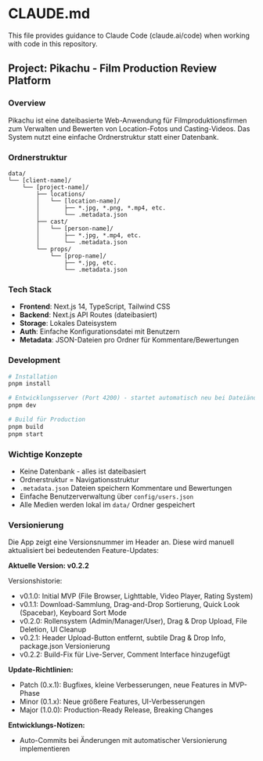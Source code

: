 # CLAUDE.md

This file provides guidance to Claude Code (claude.ai/code) when working with code in this repository.

## Project: Pikachu - Film Production Review Platform

### Overview
Pikachu ist eine dateibasierte Web-Anwendung für Filmproduktionsfirmen zum Verwalten und Bewerten von Location-Fotos und Casting-Videos. Das System nutzt eine einfache Ordnerstruktur statt einer Datenbank.

### Ordnerstruktur
```
data/
└── [client-name]/
    └── [project-name]/
        ├── locations/
        │   └── [location-name]/
        │       ├── *.jpg, *.png, *.mp4, etc.
        │       └── .metadata.json
        ├── cast/
        │   └── [person-name]/
        │       ├── *.jpg, *.mp4, etc.
        │       └── .metadata.json
        └── props/
            └── [prop-name]/
                ├── *.jpg, etc.
                └── .metadata.json
```

### Tech Stack
- **Frontend**: Next.js 14, TypeScript, Tailwind CSS
- **Backend**: Next.js API Routes (dateibasiert)
- **Storage**: Lokales Dateisystem
- **Auth**: Einfache Konfigurationsdatei mit Benutzern
- **Metadata**: JSON-Dateien pro Ordner für Kommentare/Bewertungen

### Development
```bash
# Installation
pnpm install

# Entwicklungsserver (Port 4200) - startet automatisch neu bei Dateiänderungen
pnpm dev

# Build für Production
pnpm build
pnpm start
```

### Wichtige Konzepte
- Keine Datenbank - alles ist dateibasiert
- Ordnerstruktur = Navigationsstruktur
- `.metadata.json` Dateien speichern Kommentare und Bewertungen
- Einfache Benutzerverwaltung über `config/users.json`
- Alle Medien werden lokal im `data/` Ordner gespeichert

### Versionierung
Die App zeigt eine Versionsnummer im Header an. Diese wird manuell aktualisiert bei bedeutenden Feature-Updates:

**Aktuelle Version: v0.2.2**

Versionshistorie:
- v0.1.0: Initial MVP (File Browser, Lighttable, Video Player, Rating System)
- v0.1.1: Download-Sammlung, Drag-and-Drop Sortierung, Quick Look (Spacebar), Keyboard Sort Mode
- v0.2.0: Rollensystem (Admin/Manager/User), Drag & Drop Upload, File Deletion, UI Cleanup
- v0.2.1: Header Upload-Button entfernt, subtile Drag & Drop Info, package.json Versionierung
- v0.2.2: Build-Fix für Live-Server, Comment Interface hinzugefügt

**Update-Richtlinien:**
- Patch (0.x.1): Bugfixes, kleine Verbesserungen, neue Features in MVP-Phase
- Minor (0.1.x): Neue größere Features, UI-Verbesserungen  
- Major (1.0.0): Production-Ready Release, Breaking Changes

**Entwicklungs-Notizen:**
- Auto-Commits bei Änderungen mit automatischer Versionierung implementieren